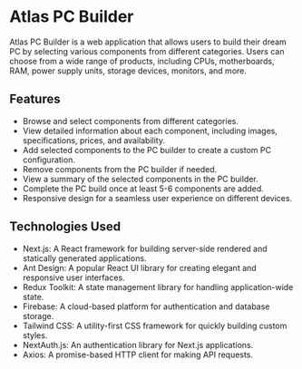 # Atlas PC Builder

Atlas PC Builder is a web application that allows users to build their dream PC by selecting various components from different categories. Users can choose from a wide range of products, including CPUs, motherboards, RAM, power supply units, storage devices, monitors, and more.

## Features

- Browse and select components from different categories.
- View detailed information about each component, including images, specifications, prices, and availability.
- Add selected components to the PC builder to create a custom PC configuration.
- Remove components from the PC builder if needed.
- View a summary of the selected components in the PC builder.
- Complete the PC build once at least 5-6 components are added.
- Responsive design for a seamless user experience on different devices.

## Technologies Used

- Next.js: A React framework for building server-side rendered and statically generated applications.
- Ant Design: A popular React UI library for creating elegant and responsive user interfaces.
- Redux Toolkit: A state management library for handling application-wide state.
- Firebase: A cloud-based platform for authentication and database storage.
- Tailwind CSS: A utility-first CSS framework for quickly building custom styles.
- NextAuth.js: An authentication library for Next.js applications.
- Axios: A promise-based HTTP client for making API requests.



